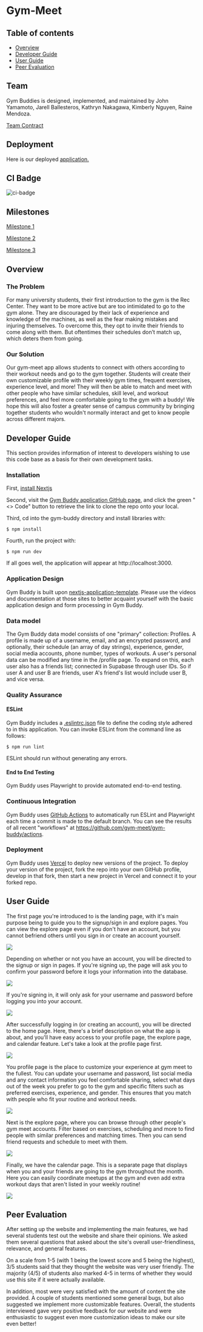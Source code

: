 # Gym-Meet

## Table of contents

* [Overview](#overview)
* [Developer Guide](#developer-guide)
* [User Guide](#user-guide)
* [Peer Evaluation](#peer-evaluation)


## Team
Gym Buddies is designed, implemented, and maintained by John Yamamoto, Jarell Ballesteros, Kathryn Nakagawa, Kimberly Nguyen, Raine Mendoza.

[Team Contract](https://docs.google.com/document/d/1vLohLOMnnn7a7mI3A0naIYsxXPSLakaRsPm0aQS7NiY/edit?tab=t.0)


## Deployment

Here is our deployed [application.](https://gym-buddy-five.vercel.app/)

## CI Badge

![ci-badge](https://github.com/gym-meet/gym-buddy/workflows/ci-nextjs-application-template/badge.svg)

## Milestones

[Milestone 1](https://github.com/orgs/gym-meet/projects/2)

[Milestone 2](https://github.com/orgs/gym-meet/projects/7) 

[Milestone 3](https://github.com/orgs/gym-meet/projects/8) 


## Overview

### The Problem
For many university students, their first introduction to the gym is the Rec Center. They want to be more active but are too intimidated to go to the gym alone. They are discouraged by their lack of experience and knowledge of the machines, as well as the fear making mistakes and injuring themselves. To overcome this, they opt to invite their friends to come along with them. But oftentimes their schedules don’t match up, which deters them from going.

### Our Solution
Our gym-meet app allows students to connect with others according to their workout needs and go to the gym together. Students will create their own customizable profile with their weekly gym times, frequent exercises, experience level, and more! They will then be able to match and meet with other people who have similar schedules, skill level, and workout preferences, and feel more comfortable going to the gym with a buddy! We hope this will also foster a greater sense of campus community by bringing together students who wouldn't normally interact and get to know people across different majors.


## Developer Guide

This section provides information of interest to developers wishing to use this code base as a basis for their own development tasks.

### Installation

First, [install Nextjs](https://nextjs.org/docs/app/getting-started/installation)

Second, visit the [Gym Buddy application GitHub page](https://github.com/gym-meet/gym-buddy), and click the green "<> Code" button to retrieve the link to clone the repo onto your local.

Third, cd into the gym-buddy directory and install libraries with:

```
$ npm install
```

Fourth, run the project with:
```
$ npm run dev
```

If all goes well, the application will appear at http://localhost:3000.

### Application Design

Gym Buddy is built upon [nextjs-application-template](https://github.com/ics-software-engineering/nextjs-application-template). Please use the videos and documentation at those sites to better acquaint yourself with the basic application design and form processing in Gym Buddy.

### Data model

The Gym Buddy data model consists of one "primary" collection: Profiles. A profile is made up of a username, email, and an encrypted password, and optionally, their schedule (an array of day strings), experience, gender, social media accounts, phone number, types of workouts. A user's personal data can be modified any time in the /profile page. To expand on this, each user also has a friends list; connected in Supabase through user IDs. So if user A and user B are friends, user A's friend's list would include user B, and vice versa.

### Quality Assurance

#### ESLint

Gym Buddy includes a [.eslintrc.json](https://github.com/gym-meet/gym-buddy/blob/main/.eslintrc.json) file to define the coding style adhered to in this application. You can invoke ESLint from the command line as follows:

```
$ npm run lint
```

ESLint should run without generating any errors.

#### End to End Testing

Gym Buddy uses Playwright to provide automated end-to-end testing.

### Continuous Integration

Gym Buddy uses [GitHub Actions](https://docs.github.com/en/free-pro-team@latest/actions) to automatically run ESLint and Playwright each time a commit is made to the default branch. You can see the results of all recent "workflows" at https://github.com/gym-meet/gym-buddy/actions.

### Deployment

Gym Buddy uses [Vercel](https://vercel.com) to deploy new versions of the project. To deploy your version of the project, fork the repo into your own GitHub profile, develop in that fork, then start a new project in Vercel and connect it to your forked repo.


## User Guide
The first page you're introduced to is the landing page, with it's main purpose being to guide you to the signup/sign in and explore pages. You can view the explore page even if you don't have an account, but you cannot befriend others until you sign in or create an account yourself.

![](images/landingpage-wip2.png)

Depending on whether or not you have an account, you will be directed to the signup or sign in pages. If you're signing up, the page will ask you to confirm your password before it logs your information into the database. 

![](images/signuppage-wip1.png)

If you're signing in, it will only ask for your username and password before logging you into your account.

![](images/loginpage-wip2.png)

After successfully logging in (or creating an account), you will be directed to the home page. Here, there's a brief description on what the app is about, and you'll have easy access to your profile page, the explore page, and calendar feature. Let's take a look at the profile page first.

![](images/homepage.png)

You profile page is the place to customize your experience at gym meet to the fullest. You can update your username and password, list social media and any contact information you feel comfortable sharing, select what days out of the week you prefer to go to the gym and specific filters such as preferred exercises, experience, and gender. This ensures that you match with people who fit your routine and workout needs.

![](images/profilepage-wip2.png)

Next is the explore page, where you can browse through other people's gym meet accounts. Filter based on exercises, scheduling and more to find people with similar preferences and matching times. Then you can send friend requests and schedule to meet with them.

![](images/explorepage.png)

Finally, we have the calendar page. This is a separate page that displays when you and your friends are going to the gym throughout the month. Here you can easily coordinate meetups at the gym and even add extra workout days that aren't listed in your weekly routine!

![](images/calendarpage-wip2.png)


## Peer Evaluation
After setting up the website and implementing the main features, we had several students test out the website and share their opinions. We asked them several questions that asked about the site's overall user-friendliness, relevance, and general features.

On a scale from 1-5 (with 1 being the lowest score and 5 being the highest), 3/5 students said that they thought the website was very user friendly. The majority (4/5) of students also marked 4-5 in terms of whether they would use this site if it were actually available.

In addition, most were very satisfied with the amount of content the site provided. A couple of students mentioned some general bugs, but also suggested we implement more customizable features. Overall, the students interviewed gave very positive feedback for our website and were enthusiastic to suggest even more customization ideas to make our site even better!
